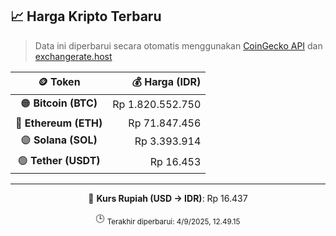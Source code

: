 

<!-- HARGA_KRIPTO -->
## 📈 Harga Kripto Terbaru

> Data ini diperbarui secara otomatis menggunakan [CoinGecko API](https://www.coingecko.com/) dan [exchangerate.host](https://exchangerate.host/)

<div align="center">

| 🪙 Token | 💰 Harga (IDR) |
|:------:|---------------:|
| 🟠 **Bitcoin (BTC)**   | Rp 1.820.552.750 |
| 🔵 **Ethereum (ETH)**  | Rp 71.847.456 |
| 🟣 **Solana (SOL)**    | Rp 3.393.914 |
| 🟢 **Tether (USDT)**   | Rp 16.453 |

---

💱 **Kurs Rupiah (USD → IDR)**: Rp 16.437

🕒 <sub>Terakhir diperbarui: 4/9/2025, 12.49.15</sub>

</div>
<!-- /HARGA_KRIPTO -->